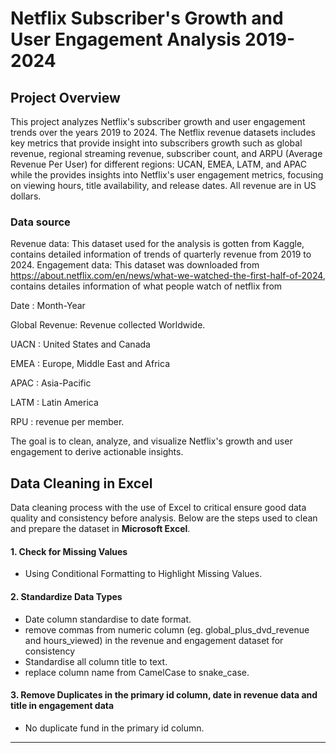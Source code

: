 # Netflix Subscriber's Growth and User Engagement Analysis 2019-2024

## Project Overview
This project analyzes Netflix's subscriber growth and user engagement trends over the years 2019 to 2024. The Netflix revenue datasets includes key metrics that provide insight into subscribers growth such as global revenue, regional streaming revenue, subscriber count, and ARPU (Average Revenue Per User) for different regions: UCAN, EMEA, LATM, and APAC while the provides insights into Netflix's user engagement metrics, focusing on viewing hours, title availability, and release dates. All revenue are in US dollars.

### Data source
Revenue data: This dataset used for the analysis is gotten from Kaggle, contains detailed information of trends of quarterly revenue from 2019 to 2024.
Engagement data: This dataset was downloaded from https://about.netflix.com/en/news/what-we-watched-the-first-half-of-2024, contains detailes information of what people watch of netflix from 

Date : Month-Year

Global Revenue: Revenue collected Worldwide.

UACN : United States and Canada

EMEA : Europe, Middle East and Africa

APAC : Asia-Pacific

LATM : Latin America

RPU : revenue per member.

The goal is to clean, analyze, and visualize Netflix's growth and user engagement to derive actionable insights.
## Data Cleaning in Excel
Data cleaning process with the use of Excel to critical ensure good data quality and consistency before analysis. Below are the steps used to clean and prepare the dataset in **Microsoft Excel**.

#### 1. **Check for Missing Values**
   - Using Conditional Formatting to Highlight Missing Values.
#### 2. **Standardize Data Types**
   - Date column standardise to date format.
   - remove commas from numeric column (eg. global_plus_dvd_revenue and hours_viewed) in the revenue and engagement dataset for consistency
   - Standardise all column title to text.
   - replace column name from CamelCase to snake_case.
#### 3. **Remove Duplicates in the primary id column, date in revenue data and title in engagement data**
   - No duplicate fund in the primary id column.

---
